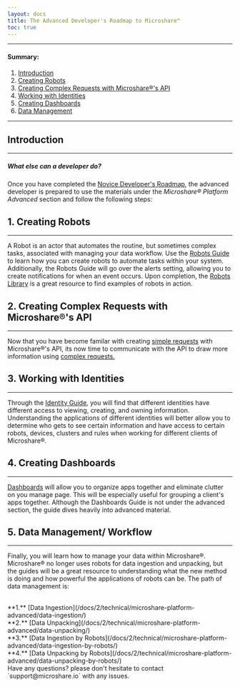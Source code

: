```yaml
---
layout: docs
title: The Advanced Developer's Roadmap to Microshare™
toc: true
---
```


---------------------------------------
#### Summary:
1. [Introduction](./#introduction)
2. [Creating Robots](./#1-creating-robots)
3. [Creating Complex Requests with Microshare®'s API](./#2-creating-complex-requests-with-microshares-api)
4. [Working with Identities](./#3-working-with-identities)
5. [Creating Dashboards](./#4-creating-dashboards)
6. [Data Management](./#5-data-management-workflow)


---------------------------------------
## Introduction
---------------------------------------
##### What else can a developer do?

Once you have completed the [Novice Developer's Roadmap](/docs/2/technical/quick-start/basic-dev-roadmap/), the advanced developer is prepared to use the materials under the <em> Microshare® Platform Advanced </em> section and follow the following steps:

## 1. Creating Robots
---------------------------------------
A Robot is an actor that automates the routine, but sometimes complex tasks, associated with managing your data workflow. Use the [Robots Guide](/docs/2/technical/microshare-platform-advanced/robots-guide/) to learn how you can create robots to automate tasks within your system. Additionally, the Robots Guide will go over the alerts setting, allowing you to create notifications for when an event occurs. Upon completion, the [Robots Library](/docs/2/technical/microshare-platform-advanced/robots-library/) is a great resource to find examples of robots in action.


## 2. Creating Complex Requests with Microshare®'s API
---------------------------------------

Now that you have become familar with creating [simple requests](/docs/2/technical/api/simple-requests/) with Microshare®'s API, its now time to communicate with the API to draw more information using [complex requests.](/docs/2/technical/api/complex-requests/)

## 3. Working with Identities
---------------------------------------

Through the [Identity Guide](/docs/2/technical/microshare-platform-advanced/identity-guide/), you will find that different identities have different access to viewing, creating, and owning information. Understanding the applications of different identities will better allow you to determine who gets to see certain information and have access to certain robots, devices, clusters and rules when working for different clients of Microshare®.  

## 4. Creating Dashboards
---------------------------------------

[Dashboards](/docs/2/technical/microshare-platform/dashboard-guide/) will allow you to organize apps together and eliminate clutter on you manage page. This will be especially useful for grouping a client's apps together. Although the Dashboards Guide is not under the advanced section, the guide dives heavily into advanced material. 

## 5. Data Management/ Workflow
---------------------------------------

Finally, you will learn how to manage your data within Microshare®. Microshare® no longer uses robots for data ingestion and unpacking, but the guides will be a great resource to understanding what the new method is doing and how powerful the applications of robots can be. The path of data management is:

<br>
**1.** [Data Ingestion](/docs/2/technical/microshare-platform-advanced/data-ingestion/)
<br>
**2.** [Data Unpacking](/docs/2/technical/microshare-platform-advanced/data-unpacking/)
<br>
**3.** [Data Ingestion by Robots](/docs/2/technical/microshare-platform-advanced/data-ingestion-by-robots/)
<br>
**4.** [Data Unpacking by Robots](/docs/2/technical/microshare-platform-advanced/data-unpacking-by-robots/)
<br>
Have any questions? please don't hesitate to contact `support@microshare.io` with any issues. 





